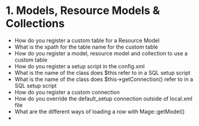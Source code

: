 # 1. Models, Resource Models & Collections

- How do you register a custom table for a Resource Model
- What is the xpath for the table name for the custom table
- How do you register a model, resource model and collection to use a custom table
- How do you register a setup script in the config.xml
- What is the name of the class does $this refer to in a SQL setup script
- What is the name of the class does $this->getConnection() refer to in a SQL setup script
- How do you register a custom connection
- How do you override the default_setup connection outside of local.xml file
- What are the different ways of loading a row with Mage::getModel()
- 

